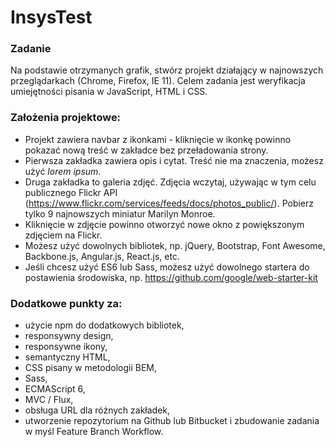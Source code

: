 # InsysTest

### Zadanie
Na podstawie otrzymanych grafik, stwórz projekt działający w najnowszych przeglądarkach (Chrome, Firefox, IE 11). Celem zadania jest weryfikacja umiejętności pisania w JavaScript, HTML i CSS.

### Założenia projektowe:
* Projekt zawiera navbar z ikonkami - kliknięcie w ikonkę powinno pokazać nową treść w zakładce bez przeładowania strony.
* Pierwsza zakładka zawiera opis i cytat. Treść nie ma znaczenia, możesz użyć *lorem ipsum*.
* Druga zakładka to galeria zdjęć. Zdjęcia wczytaj, używając w tym celu publicznego Flickr API (https://www.flickr.com/services/feeds/docs/photos_public/). Pobierz tylko 9 najnowszych miniatur Marilyn Monroe.
* Kliknięcie w zdjęcie powinno otworzyć nowe okno z powiększonym zdjęciem na Flickr.
* Możesz użyć dowolnych bibliotek, np. jQuery, Bootstrap, Font Awesome, Backbone.js, Angular.js, React.js, etc.
* Jeśli chcesz użyć ES6 lub Sass, możesz użyć dowolnego startera do postawienia środowiska, np. https://github.com/google/web-starter-kit

### Dodatkowe punkty za:
* użycie npm do dodatkowych bibliotek,
* responsywny design,
* responsywne ikony,
* semantyczny HTML,
* CSS pisany w metodologii BEM,
* Sass,
* ECMAScript 6,
* MVC / Flux,
* obsługa URL dla różnych zakładek,
* utworzenie repozytorium na Github lub Bitbucket i zbudowanie zadania w myśl Feature Branch Workflow.